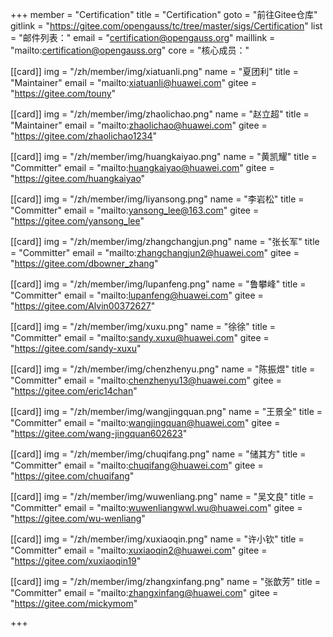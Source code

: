 ﻿+++
member = "Certification"
title = "Certification"
goto = "前往Gitee仓库"
gitlink = "https://gitee.com/opengauss/tc/tree/master/sigs/Certification"
list = "邮件列表："
email = "certification@opengauss.org"
maillink = "mailto:certification@opengauss.org"
core = "核心成员："


[[card]]
img = "/zh/member/img/xiatuanli.png"
name = "夏团利"
title = "Maintainer"
email = "mailto:xiatuanli@huawei.com"
gitee = "https://gitee.com/touny"

[[card]]
img = "/zh/member/img/zhaolichao.png"
name = "赵立超"
title = "Maintainer"
email = "mailto:zhaolichao@huawei.com"
gitee = "https://gitee.com/zhaolichao1234"

[[card]]
img = "/zh/member/img/huangkaiyao.png"
name = "黄凯耀"
title = "Committer"
email = "mailto:huangkaiyao@huawei.com"
gitee = "https://gitee.com/huangkaiyao"

[[card]]
img = "/zh/member/img/liyansong.png"
name = "李岩松"
title = "Committer"
email = "mailto:yansong_lee@163.com"
gitee = "https://gitee.com/yansong_lee"

[[card]]
img = "/zh/member/img/zhangchangjun.png"
name = "张长军"
title = "Committer"
email = "mailto:zhangchangjun2@huawei.com"
gitee = "https://gitee.com/dbowner_zhang"

[[card]]
img = "/zh/member/img/lupanfeng.png"
name = "鲁攀峰"
title = "Committer"
email = "mailto:lupanfeng@huawei.com"
gitee = "https://gitee.com/Alvin00372627"

[[card]]
img = "/zh/member/img/xuxu.png"
name = "徐徐"
title = "Committer"
email = "mailto:sandy.xuxu@huawei.com"
gitee = "https://gitee.com/sandy-xuxu"

[[card]]
img = "/zh/member/img/chenzhenyu.png"
name = "陈振煜"
title = "Committer"
email = "mailto:chenzhenyu13@huawei.com"
gitee = "https://gitee.com/eric14chan"

[[card]]
img = "/zh/member/img/wangjingquan.png"
name = "王景全"
title = "Committer"
email = "mailto:wangjingquan@huawei.com"
gitee = "https://gitee.com/wang-jingquan602623"

[[card]]
img = "/zh/member/img/chuqifang.png"
name = "储其方"
title = "Committer"
email = "mailto:chuqifang@huawei.com"
gitee = "https://gitee.com/chuqifang"

[[card]]
img = "/zh/member/img/wuwenliang.png"
name = "吴文良"
title = "Committer"
email = "mailto:wuwenliangwwl.wu@huawei.com"
gitee = "https://gitee.com/wu-wenliang"

[[card]]
img = "/zh/member/img/xuxiaoqin.png"
name = "许小钦"
title = "Committer"
email = "mailto:xuxiaoqin2@huawei.com"
gitee = "https://gitee.com/xuxiaoqin19"

[[card]]
img = "/zh/member/img/zhangxinfang.png"
name = "张歆芳"
title = "Committer"
email = "mailto:zhangxinfang@huawei.com"
gitee = "https://gitee.com/mickymom"

+++